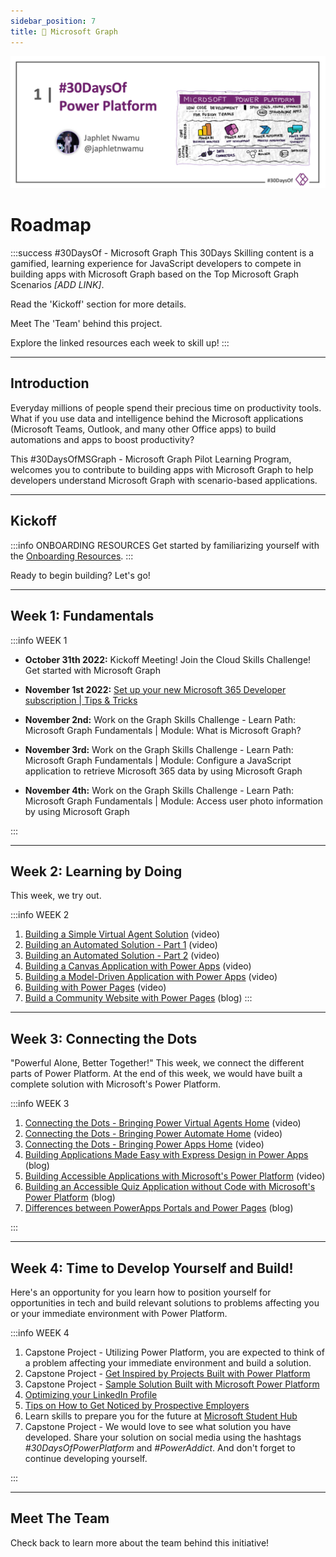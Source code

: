 ```yaml
---
sidebar_position: 7
title: 🔗 Microsoft Graph
---
```


![Banner Placeholder](./../../static/img/banners/power-platform.png) 

# Roadmap

:::success #30DaysOf - Microsoft Graph
This 30Days Skilling content is a gamified, learning experience for JavaScript developers to compete in building apps with Microsoft Graph based on the Top Microsoft Graph Scenarios _[ADD LINK]_. 

Read the 'Kickoff' section for more details. 

Meet The 'Team' behind this project. 

Explore the linked resources each week to skill up! 
:::

---

## Introduction
Everyday millions of people spend their precious time on productivity tools. What if you use data and intelligence behind the Microsoft applications (Microsoft Teams, Outlook, and many other Office apps) to build automations and apps to boost productivity?  

This #30DaysOfMSGraph - Microsoft Graph Pilot Learning Program, welcomes you to contribute to building apps with Microsoft Graph to help developers understand Microsoft Graph with scenario-based applications. 

---

## Kickoff

:::info ONBOARDING RESOURCES
Get started by familiarizing yourself with the [Onboarding Resources](https://aka.ms/Pre30DL).
:::

Ready to begin building? Let's go!

---

## Week 1: Fundamentals

:::info WEEK 1 
* **October 31th 2022:** Kickoff Meeting! Join the Cloud Skills Challenge! Get started with Microsoft Graph 

* **November 1st 2022:** [Set up your new Microsoft 365 Developer subscription | Tips & Tricks](https://www.youtube.com/watch?v=DhhpJ1UjbJ0) 

* **November 2nd:** Work on the Graph Skills Challenge - Learn Path: Microsoft Graph Fundamentals | Module: What is Microsoft Graph? 

* **November 3rd:** Work on the Graph Skills Challenge - Learn Path: Microsoft Graph Fundamentals | Module: Configure a JavaScript application to retrieve Microsoft 365 data by using Microsoft Graph 

* **November 4th:** Work on the Graph Skills Challenge - Learn Path: Microsoft Graph Fundamentals | Module: Access user photo information by using Microsoft Graph

:::

---

## Week 2: Learning by Doing
This week, we try out.

:::info WEEK 2 
1. [Building a Simple Virtual Agent Solution](http://aka.ms/30DL-PowerPlatformDay4) (video)
2. [Building an Automated Solution - Part 1](http://aka.ms/30DL-PowerPlatformDay8) (video)
3. [Building an Automated Solution - Part 2](http://aka.ms/30DL-PowerPlatformDay9) (video)
4. [Building a Canvas Application with Power Apps](http://aka.ms/30DL-PowerPlatformDay11) (video)
5. [Building a Model-Driven Application with Power Apps](http://aka.ms/30DL-PowerPlatformDay12) (video)
6. [Building with Power Pages](http://aka.ms/30DL-PowerPlatformDay15) (video)
7. [Build a Community Website with Power Pages](https://techcommunity.microsoft.com/t5/educator-developer-blog/build-a-community-website-with-power-pages/ba-p/3576465/?WT.mc_id=academic-76398-japhletnwamu) (blog)
:::

---

## Week 3: Connecting the Dots
"Powerful Alone, Better Together!" This week, we connect the different parts of Power Platform. At the end of this week, we would have built a complete solution with Microsoft's Power Platform.

:::info WEEK 3 
1. [Connecting the Dots - Bringing Power Virtual Agents Home](http://aka.ms/30DL-PowerPlatformDay17) (video)
2. [Connecting the Dots - Bringing Power Automate Home](http://aka.ms/30DL-PowerPlatformDay18) (video)
3. [Connecting the Dots - Bringing Power Apps Home](http://aka.ms/30DL-PowerPlatformDay19) (video)
4. [Building Applications Made Easy with Express Design in Power Apps](http://aka.ms/PowerAppsExpressDesign) (blog)
5. [Building Accessible Applications with Microsoft's Power Platform](http://aka.ms/BuildAccessibleApps) (video)
6. [Building an Accessible Quiz Application without Code with Microsoft's Power Platform](https://techcommunity.microsoft.com/t5/educator-developer-blog/building-an-accessible-application-with-power-platform/ba-p/3549935) (blog)
7. [Differences between PowerApps Portals and Power Pages](https://techcommunity.microsoft.com/t5/educator-developer-blog/differences-between-powerapps-portals-and-power-pages/ba-p/3571229/?WT.mc_id=academic-76398-japhletnwamu) (blog)

:::

---

## Week 4: Time to Develop Yourself and Build!
Here's an opportunity for you learn how to position yourself for opportunities in tech and build relevant solutions to problems affecting you or your immediate environment with Power Platform.

:::info WEEK 4
1. Capstone Project - Utilizing Power Platform, you are expected to think of a problem affecting your immediate environment and build a solution. 
2. Capstone Project - [Get Inspired by Projects Built with Power Platform](http://aka.ms/ppsamples)
3. Capstone Project - [Sample Solution Built with Microsoft Power Platform](http://aka.ms/30DL-SampleProject)
4. [Optimizing your LinkedIn Profile](http://aka.ms/30DLTidyUp)
5. [Tips on How to Get Noticed by Prospective Employers](https://aka.ms/HowtoGetNoticed)
6. Learn skills to prepare you for the future at [Microsoft Student Hub](https://docs.microsoft.com/en-us/training/student-hub/?WT.mc_id=academic-76398-japhletnwamu)
7. Capstone Project - We would love to see what solution you have developed. Share your solution on social media using the hashtags _#30DaysOfPowerPlatform_ and _#PowerAddict_. And don't forget to continue developing yourself.

:::

---

## Meet The Team

Check back to learn more about the team behind this initiative!

